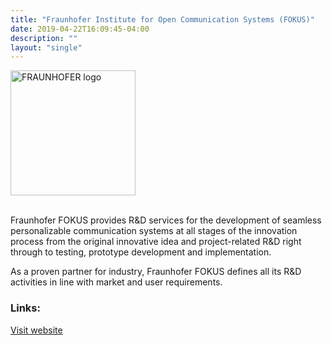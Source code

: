 ```yaml
---
title: "Fraunhofer Institute for Open Communication Systems (FOKUS)"
date: 2019-04-22T16:09:45-04:00
description: ""
layout: "single"
---
```


<img src="../../images/members/fraunhofer-logo.png" width="200px" alt="FRAUNHOFER logo" style="pointer-events:none;"><br><br>

Fraunhofer FOKUS provides R&D services for the development of seamless personalizable communication systems at all stages of the innovation process from the original innovative idea and project-related R&D right through to testing, prototype development and implementation.

As a proven partner for industry, Fraunhofer FOKUS defines all its R&D activities in line with market and user requirements.

### Links:

<a href="https://www.fokus.fraunhofer.de/">Visit website</a>